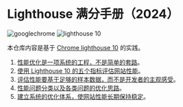 # Lighthouse 满分手册（2024）

![googlechrome](https://img.shields.io/badge/Google_Chrome-4285F4?logo=googlechrome&labelColor=263238)
![lighthouse 10](https://img.shields.io/badge/Lighthouse_10-F44B21?logo=lighthouse&labelColor=263238)

本仓库内容是基于 [Chrome lighthouse 10](https://developer.chrome.com/docs/lighthouse/performance/performance-scoring?hl=zh-cn) 的实践。

1. [性能优化是一项系统的工程，不是简单的套路](./docs/reassessing-fe-performance-ptimization.md)。
2. [使用 Lighthouse 10 的五个指标评估网站性能](./docs/understanding-lighthouse-10-five-key-metrics.md)。
3. [评估性能要基于足够的样本数据，而不是开发者的主观感受](./docs/collecting-lighthouse-metrics-best-practices.md)。
4. [性能问题分类以及各类问题的优化思路](./docs/performance-issue-types-optimization-strategies.md)。
5. [建立系统的优化体系，使网站性能长期保持稳定]()。

